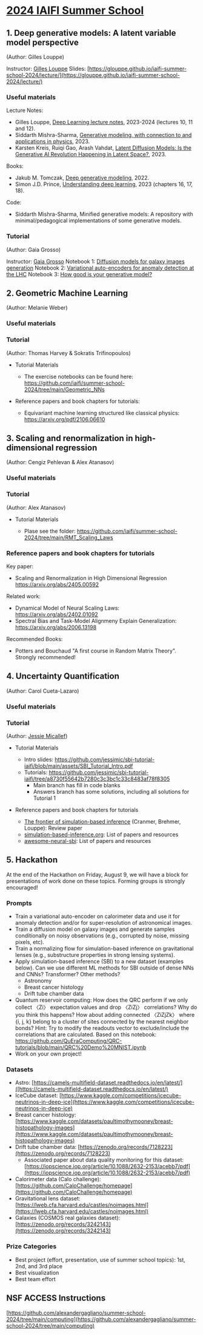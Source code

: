 # [2024 IAIFI Summer School](https://iaifi.org/phd-summer-school.html)

## 1. Deep generative models: A latent variable model perspective
(Author: Gilles Louppe)

Instructor: [Gilles Louppe](https://glouppe.github.io/)
Slides: [https://glouppe.github.io/iaifi-summer-school-2024/lecture/](https://glouppe.github.io/iaifi-summer-school-2024/lecture/)

### Useful materials

Lecture Notes:
* Gilles Louppe, [Deep Learning lecture notes](https://github.com/glouppe/info8010-deep-learning?tab=readme-ov-file#agenda), 2023-2024 (lectures 10, 11 and 12).
* Siddarth Mishra-Sharma, [Generative modeling, with connection to and applications in physics](https://smsharma.github.io/iaifi-summer-school-2023/), 2023.
* Karsten Kreis, Ruiqi Gao, Arash Vahdat, [Latent Diffusion Models: Is the Generative AI Revolution Happening in Latent Space?](https://neurips2023-ldm-tutorial.github.io/), 2023.

Books: 
* Jakub M. Tomczak, [Deep generative modeling](https://link.springer.com/book/10.1007/978-3-030-93158-2), 2022.
* Simon J.D. Prince, [Understanding deep learning](https://udlbook.github.io/udlbook/), 2023 (chapters 16, 17, 18).

Code: 
* Siddarth Mishra-Sharma, Minified generative models: A repository with minimal/pedagogical implementations of some generative models.

### Tutorial
(Author: Gaia Grosso)

Instructor: [Gaia Grosso](https://scholar.google.com/citations?user=hSk0b3oAAAAJ&hl=it)
Notebook 1: [Diffusion models for galaxy images generation](https://github.com/glouppe/iaifi-summer-school-2024/blob/master/tutorials/1-TUTORIAL-Diffusion-Galaxy-cosmos128.ipynb)
Notebook 2: [Variational auto-encoders for anomaly detection at the LHC](https://github.com/glouppe/iaifi-summer-school-2024/blob/master/tutorials/2-TUTORIAL-VAE-collider-data-torch.ipynb)
Notebook 3: [How good is your generative model?](https://github.com/glouppe/iaifi-summer-school-2024/blob/master/tutorials/3-TUTORIAL-Validation-generative-models.ipynb)

## 2. Geometric Machine Learning
(Author: Melanie Weber)

### Useful materials

### Tutorial
(Author: Thomas Harvey & Sokratis Trifinopoulos)

* Tutorial Materials
  
  *  The exercise notebooks can be found here: https://github.com/iaifi/summer-school-2024/tree/main/Geometric_NNs
* Reference papers and book chapters for tutorials:
  
  *   Equivariant machine learning structured like classical physics: https://arxiv.org/pdf/2106.06610

## 3. Scaling and renormalization in high-dimensional regression
(Author: Cengiz Pehlevan & Alex Atanasov)



### Useful materials


### Tutorial
(Author: Alex Atanasov)

* Tutorial Materials
  
  *   Plase see the folder: https://github.com/iaifi/summer-school-2024/tree/main/RMT_Scaling_Laws

### Reference papers and book chapters for tutorials

Key paper:
  *  Scaling and Renormalization in High Dimensional Regression https://arxiv.org/abs/2405.00592
  
 Related work:
  * Dynamical Model of Neural Scaling Laws: https://arxiv.org/abs/2402.01092
  * Spectral Bias and Task-Model Alignmeny Explain Generalization: https://arxiv.org/abs/2006.13198 

Recommended Books:
  * Potters and Bouchaud "A first course in Random Matrix Theory". Strongly recommended!


## 4. Uncertainty Quantification
(Author: Carol Cueta-Lazaro)
  
### Useful materials

  
### Tutorial
(Author: [Jessie Micallef](https://jessimic.github.io/tech-portfolio/))

* Tutorial Materials
  
  * Intro slides: https://github.com/jessimic/sbi-tutorial-iaifi/blob/main/assets/SBI_Tutorial_Intro.pdf
  * Tutorials: https://github.com/jessimic/sbi-tutorial-iaifi/tree/a8730f55642b7280c3c3bc1c33c8483af78f8305
      * Main branch has fill in code blanks
      * Answers branch has some solutions, including all solutions for Tutorial 1
* Reference papers and book chapters for tutorials
  * [The frontier of simulation-based inference](https://arxiv.org/abs/1911.01429) (Cranmer, Brehmer, Louppe): Review paper
  * [simulation-based-inference.org](http://simulation-based-inference.org/): List of papers and resources
  * [awesome-neural-sbi](https://github.com/smsharma/awesome-neural-sbi): List of papers and resources
  
    
## 5. Hackathon
At the end of the Hackathon on Friday, August 9, we will have a block for presentations of work done on these topics. Forming groups is strongly encouraged!

### Prompts
* Train a variational auto-encoder on calorimeter data and use it for anomaly detection and/or for super-resolution of astronomical images.
* Train a diffusion model on galaxy images and generate samples conditionally on noisy observations (e.g., corrupted by noise, missing pixels, etc).
* Train a normalizing flow for simulation-based inference on gravitational lenses (e.g., substructure properties in strong lensing systems).
* Apply simulation-based inference (SBI) to a new dataset (examples below). Can we use different ML methods for SBI outside of dense NNs and CNNs? Transformer? Other methods? 
  * Astronomy
  * Breast cancer histology
  * Drift tube chamber data
* Quantum reservoir computing: How does the QRC perform if we only collect 〈Zi〉 expectation values and drop 〈ZiZj〉 correlations? Why do you think this happens? How about adding connected 〈ZiZjZk〉 where {i, j, k} belong to a cluster of sites connected by the nearest neighbor bonds? Hint: Try to modify the readouts vector to exclude/include the correlations that are calculated. Based on this notebook: https://github.com/QuEraComputing/QRC-tutorials/blob/main/QRC%20Demo%20MNIST.ipynb
* Work on your own project! 

### Datasets
* Astro: [https://camels-multifield-dataset.readthedocs.io/en/latest/]([https://camels-multifield-dataset.readthedocs.io/en/latest/)
* IceCube dataset: [https://www.kaggle.com/competitions/icecube-neutrinos-in-deep-ice](https://www.kaggle.com/competitions/icecube-neutrinos-in-deep-ice)
* Breast cancer histology: [https://www.kaggle.com/datasets/paultimothymooney/breast-histopathology-images](https://www.kaggle.com/datasets/paultimothymooney/breast-histopathology-images)
* Drift tube chamber data: [https://zenodo.org/records/7128223](https://zenodo.org/records/7128223)
  * Associated paper about data quality monitoring for this dataset: [https://iopscience.iop.org/article/10.1088/2632-2153/acebb7/pdf](https://iopscience.iop.org/article/10.1088/2632-2153/acebb7/pdf)
* Calorimeter data (Calo challenge): [https://github.com/CaloChallenge/homepage](https://github.com/CaloChallenge/homepage)
* Gravitational lens dataset: [https://lweb.cfa.harvard.edu/castles/noimages.html](https://lweb.cfa.harvard.edu/castles/noimages.html)
* Galaxies (COSMOS real galaxies dataset): [https://zenodo.org/records/3242143](https://zenodo.org/records/3242143)
 
### Prize Categories
* Best project (effort, presentation, use of summer school topics): 1st, 2nd, and 3rd place
* Best visualization
* Best team effort

## NSF ACCESS Instructions

[https://github.com/alexandergagliano/summer-school-2024/tree/main/computing](https://github.com/alexandergagliano/summer-school-2024/tree/main/computing)

